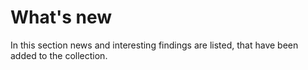 # What's new

In this section news and interesting findings are listed, that have been added to the collection. 